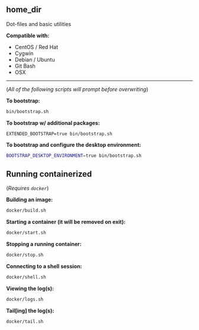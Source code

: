home_dir
---

Dot-files and basic utilities

**Compatible with:**

* CentOS / Red Hat
* Cygwin
* Debian / Ubuntu
* Git Bash
* OSX

---

(_All of the following scripts will prompt before overwriting_)

**To bootstrap:**
```bash
bin/bootstrap.sh
```

**To bootstrap w/ additional packages:**

`EXTENDED_BOOTSTRAP=true bin/bootstrap.sh`

**To bootstrap and configure the desktop environment:**
```bash
BOOTSTRAP_DESKTOP_ENVIRONMENT=true bin/bootstrap.sh
```

## Running containerized

(_Requires `docker`_)

**Building an image:**
```bash
docker/build.sh
```
**Starting a container (it will be removed on exit):**
```bash
docker/start.sh
```

**Stopping a running container:**
```bash
docker/stop.sh
```

**Connecting to a shell session:**
```bash
docker/shell.sh
```

**Viewing the log(s):**
```bash
docker/logs.sh
```

**Tail[ing] the log(s):**
```bash
docker/tail.sh
```

